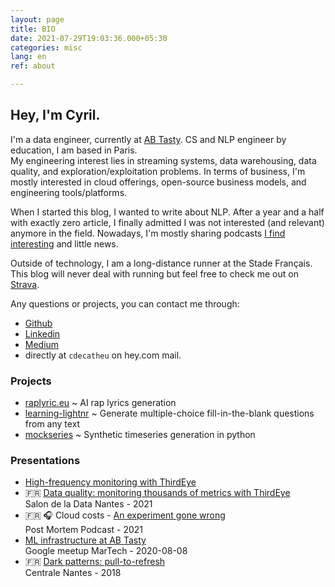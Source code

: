```yaml
---
layout: page
title: BIO
date: 2021-07-29T19:03:36.000+05:30
categories: misc
lang: en
ref: about

---
```

## Hey, I'm Cyril.

I'm a data engineer, currently at [AB Tasty](https://www.abtasty.com/).
CS and NLP engineer by education, I am based in Paris.  
My engineering interest lies in streaming systems, data warehousing, data quality, and exploration/exploitation problems. In terms of business, I'm mostly interested in cloud offerings, open-source business models, and engineering tools/platforms.

When I started this blog, I wanted to write about NLP. After a year and a half with exactly zero article, I finally admitted I was not interested (and relevant) anymore in the field. Nowadays, I'm mostly sharing podcasts [I find interesting](./2021-07-28-podcasting-pearls-en.html) and little news.

Outside of technology, I am a long-distance runner at the Stade Français. This blog will never deal with running but feel free to check me out on [Strava](https://www.strava.com/athletes/14548186).

Any questions or projects, you can contact me through:

* [Github](https://github.com/cyrilou242)
* [Linkedin](https://www.linkedin.com/in/cyril-de-catheu/)
* [Medium](https://medium.com/@cdecatheu)
* directly at `cdecatheu` on hey.com mail.

### Projects

* [raplyric.eu](https://raplyrics.eu/) \~ AI rap lyrics generation
* [learning-lightnr](https://github.com/cyrilou242/learning-lightnr) \~ Generate multiple-choice fill-in-the-blank questions from any text
* [mockseries](https://mockseries.catheu.tech/) \~ Synthetic timeseries generation in python

### Presentations

* [High-frequency monitoring with ThirdEye]()
* 🇫🇷 [Data quality: monitoring thousands of metrics with ThirdEye](https://docs.google.com/presentation/d/1pQf2tqOFRo6Zc-VMxQiFa3mJOFYWaOoisItGqmvUTJY/edit?usp=sharing)  
  Salon de la Data Nantes - 2021
* 🇫🇷 🎧 Cloud costs - [An experiment gone wrong](https://podcast.ausha.co/postmortem/13)  
  Post Mortem Podcast - 2021
* [ML infrastructure at AB Tasty](https://docs.google.com/presentation/d/1ep33LRHiDWrbVietRITzf1RAnwYl1H4uTuOgY8tgxDc/edit?usp=sharing)  
  Google meetup MarTech - 2020-08-08
* 🇫🇷 [Dark patterns: pull-to-refresh](https://docs.google.com/presentation/d/1M6e3iKQ0qtM3UzwVnRFLE6O5GuJyuwGHIWEIqgX1OBQ/edit?usp=sharing)  
  Centrale Nantes - 2018